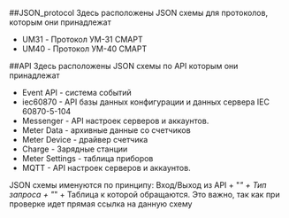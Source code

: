 ##JSON_protocol
Здесь расположены JSON схемы для протоколов, которым они принадлежат

- UM31 - Протокол УМ-31 СМАРТ 
- UM40 - Протокол УМ-40 СМАРТ 

##API
Здесь расположены JSON схемы по API которым они принадлежат

- Event API - система событий 
- iec60870 - API базы данных конфигурации и данных сервера IEC 60870-5-104
- Messenger - API настроек серверов и аккаунтов.
- Meter Data - архивные данные со счетчиков
- Meter Device - драйвер счетчика
- Charge - Зарядные станции 
- Meter Settings - таблица приборов
- MQTT - API настроек серверов и аккаунтов.


JSON схемы именуются по принципу: Вход/Выход из API + "_" + Тип запроса + "_"  + Таблица к которой обращаются.
Это важно, так как при проверке идет прямая ссылка на данную схему



